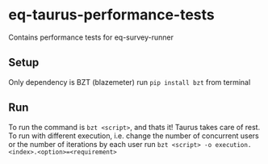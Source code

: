 # eq-taurus-performance-tests
Contains performance tests for eq-survey-runner

## Setup
Only dependency is BZT (blazemeter) run `pip install bzt` from terminal

## Run
To run the command is `bzt <script>`, and thats it!
Taurus takes care of rest.  
To run with different execution, i.e. change the number of concurrent users or
the number of iterations by each user run `bzt <script> -o execution.<index>.<option>=<requirement>`
